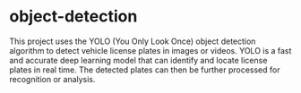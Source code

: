# object-detection
This project uses the YOLO (You Only Look Once) object detection algorithm to detect vehicle license plates in images or videos. YOLO is a fast and accurate deep learning model that can identify and locate license plates in real time. The detected plates can then be further processed for recognition or analysis.
